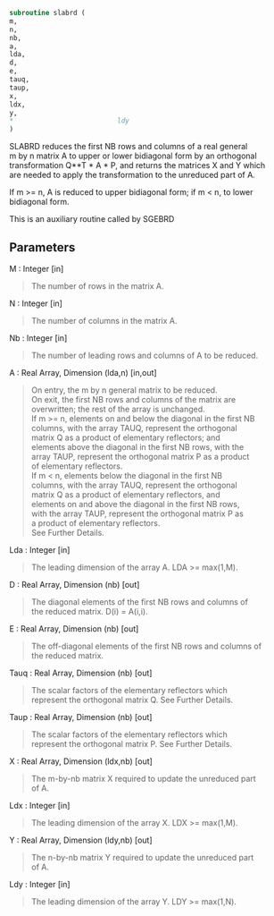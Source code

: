 ```fortran  
subroutine slabrd (  
m,  
n,  
nb,  
a,  
lda,  
d,  
e,  
tauq,  
taup,  
x,  
ldx,  
y,  
*                          ldy  
)  
```  
  
SLABRD reduces the first NB rows and columns of a real general  
m by n matrix A to upper or lower bidiagonal form by an orthogonal  
transformation Q**T * A * P, and returns the matrices X and Y which  
are needed to apply the transformation to the unreduced part of A.  
  
If m >= n, A is reduced to upper bidiagonal form; if m < n, to lower  
bidiagonal form.  
  
This is an auxiliary routine called by SGEBRD  
  
## Parameters  
M : Integer [in]  
> The number of rows in the matrix A.  
  
N : Integer [in]  
> The number of columns in the matrix A.  
  
Nb : Integer [in]  
> The number of leading rows and columns of A to be reduced.  
  
A : Real Array, Dimension (lda,n) [in,out]  
> On entry, the m by n general matrix to be reduced.  
> On exit, the first NB rows and columns of the matrix are  
> overwritten; the rest of the array is unchanged.  
> If m >= n, elements on and below the diagonal in the first NB  
> columns, with the array TAUQ, represent the orthogonal  
> matrix Q as a product of elementary reflectors; and  
> elements above the diagonal in the first NB rows, with the  
> array TAUP, represent the orthogonal matrix P as a product  
> of elementary reflectors.  
> If m < n, elements below the diagonal in the first NB  
> columns, with the array TAUQ, represent the orthogonal  
> matrix Q as a product of elementary reflectors, and  
> elements on and above the diagonal in the first NB rows,  
> with the array TAUP, represent the orthogonal matrix P as  
> a product of elementary reflectors.  
> See Further Details.  
  
Lda : Integer [in]  
> The leading dimension of the array A.  LDA >= max(1,M).  
  
D : Real Array, Dimension (nb) [out]  
> The diagonal elements of the first NB rows and columns of  
> the reduced matrix.  D(i) = A(i,i).  
  
E : Real Array, Dimension (nb) [out]  
> The off-diagonal elements of the first NB rows and columns of  
> the reduced matrix.  
  
Tauq : Real Array, Dimension (nb) [out]  
> The scalar factors of the elementary reflectors which  
> represent the orthogonal matrix Q. See Further Details.  
  
Taup : Real Array, Dimension (nb) [out]  
> The scalar factors of the elementary reflectors which  
> represent the orthogonal matrix P. See Further Details.  
  
X : Real Array, Dimension (ldx,nb) [out]  
> The m-by-nb matrix X required to update the unreduced part  
> of A.  
  
Ldx : Integer [in]  
> The leading dimension of the array X. LDX >= max(1,M).  
  
Y : Real Array, Dimension (ldy,nb) [out]  
> The n-by-nb matrix Y required to update the unreduced part  
> of A.  
  
Ldy : Integer [in]  
> The leading dimension of the array Y. LDY >= max(1,N).  
  

